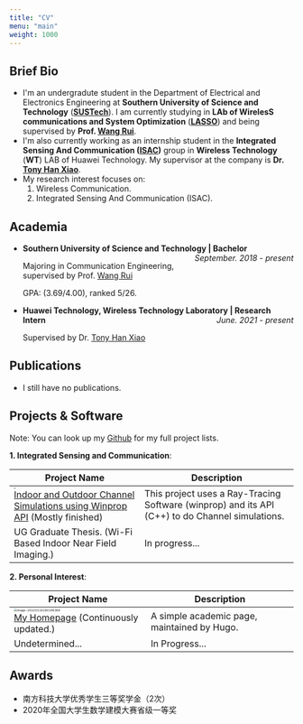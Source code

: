 ```yaml
---
title: "CV"
menu: "main"
weight: 1000
---
```




## Brief Bio

+ I'm an undergradute student in the Department of Electrical and Electronics Engineering at **Southern University of Science and Technology** (**[SUSTech](https://www.sustech.edu.cn/en/)**). I am currently studying in **LAb of WirelesS communications and System Optimization** (**[LASSO](https://eee.sustech.edu.cn/p/wangrui/About%20LASSO.html)**) and being supervised by **Prof. [Wang Rui](https://eee.sustech.edu.cn/p/wangrui/index.html)**.
+ I'm also currently working as an internship student in the **Integrated Sensing And Communication ([ISAC](https://www.ieee-isac.org/))** group in **Wireless Technology** (**WT**) LAB of Huawei Technology. My supervisor at the company is **Dr. [Tony Han Xiao](https://scholar.google.com/citations?hl=en&user=cqvSehcAAAAJ)**.
+ My research interest focuses on:
  1. Wireless Communication.
  2. Integrated Sensing And Communication (ISAC).

## Academia

+ <b>Southern University of Science and Technology | Bachelor</b> <i style="float: right">September. 2018 - present</i>

  Majoring in Communication Engineering, supervised by Prof. [Wang Rui](https://eee.sustech.edu.cn/p/wangrui/index.html)

  GPA: (3.69/4.00), ranked 5/26.

+ <b>Huawei Technology, Wireless Technology Laboratory | Research Intern</b> <i style="float: right">June. 2021 - present</i>

  Supervised by Dr. [Tony Han Xiao](https://scholar.google.com/citations?hl=en&user=cqvSehcAAAAJ)

## Publications

+ I still have no publications.

## Projects & Software

Note: You can look up my [Github](https://github.com/rzy0901) for my full project lists.

**1. Integrated Sensing and Communication**:

| Project Name                                                 | Description                                                  |
| ------------------------------------------------------------ | ------------------------------------------------------------ |
| <img src="/about.assets/image-20211204033131472.png" style="zoom:20%;" /> <br/>[Indoor and Outdoor Channel Simulations using Winprop API](https://github.com/rzy0901/testWinprop) (Mostly finished) | This project uses a Ray-Tracing Software (winprop) and its API (C++) to do Channel simulations. |
| UG Graduate Thesis. (Wi-Fi Based Indoor Near Field Imaging.) | In progress...                                               |

**2. Personal Interest**:

| Project Name                                                 | Description                                 |
| ------------------------------------------------------------ | ------------------------------------------- |
| <img src="/about.assets/image-20220116190146368.png" alt="image-20220116190146368" style="zoom:33%;" /> <br/>[My Homepage](https://github.com/rzy0901/rzy0901.github.io) (Continuously updated.) | A simple academic page, maintained by Hugo. |
| Undetermined...                                              | In Progress...                              |

## Awards

+ 南方科技大学优秀学生三等奖学金（2次）
+ 2020年全国大学生数学建模大赛省级一等奖